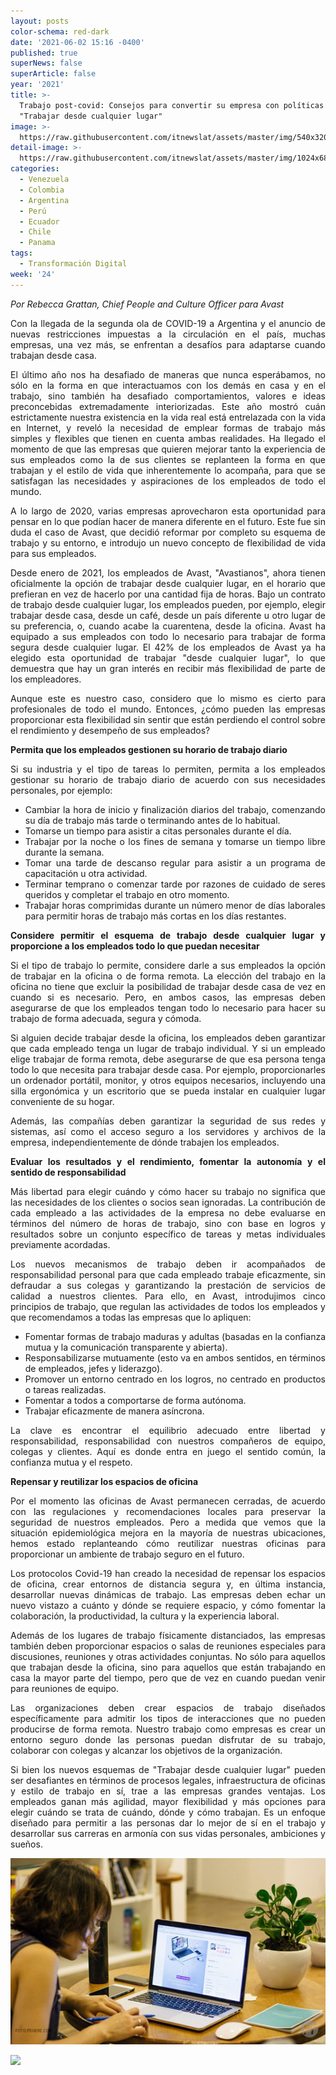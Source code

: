 ```yaml
---
layout: posts
color-schema: red-dark
date: '2021-06-02 15:16 -0400'
published: true
superNews: false
superArticle: false
year: '2021'
title: >-
  Trabajo post-covid: Consejos para convertir su empresa con políticas para
  "Trabajar desde cualquier lugar"
image: >-
  https://raw.githubusercontent.com/itnewslat/assets/master/img/540x320/Trabajo-en-Casa-p.jpg
detail-image: >-
  https://raw.githubusercontent.com/itnewslat/assets/master/img/1024x680/Trabajo-en-Casa-g.jpg
categories:
  - Venezuela
  - Colombia
  - Argentina
  - Perú
  - Ecuador
  - Chile
  - Panama
tags:
  - Transformación Digital
week: '24'
---
```


<p style="text-align: justify;"><em>Por Rebecca Grattan, Chief People and Culture Officer para Avast</em></p>
<p style="text-align: justify;">Con la llegada de la segunda ola de COVID-19 a Argentina y el anuncio de nuevas restricciones impuestas a la circulación en el país, muchas empresas, una vez más, se enfrentan a desafíos para adaptarse cuando trabajan desde casa.</p>
<p style="text-align: justify;">El último año nos ha desafiado de maneras que nunca esperábamos, no sólo en la forma en que interactuamos con los demás en casa y en el trabajo, sino también ha desafiado comportamientos, valores e ideas preconcebidas extremadamente interiorizadas. Este año mostró cuán estrictamente nuestra existencia en la vida real está entrelazada con la vida en Internet, y reveló la necesidad de emplear formas de trabajo más simples y flexibles que tienen en cuenta ambas realidades. Ha llegado el momento de que las empresas que quieren mejorar tanto la experiencia de sus empleados como la de sus clientes se replanteen la forma en que trabajan y el estilo de vida que inherentemente lo acompaña, para que se satisfagan las necesidades y aspiraciones de los empleados de todo el mundo.</p>
<p style="text-align: justify;">A lo largo de 2020, varias empresas aprovecharon esta oportunidad para pensar en lo que podían hacer de manera diferente en el futuro. Este fue sin duda el caso de Avast, que decidió reformar por completo su esquema de trabajo y su entorno, e introdujo un nuevo concepto de flexibilidad de vida para sus empleados.</p>
<p style="text-align: justify;">Desde enero de 2021, los empleados de Avast, "Avastianos", ahora tienen oficialmente la opción de trabajar desde cualquier lugar, en el horario que prefieran en vez de hacerlo por una cantidad fija de horas. Bajo un contrato de trabajo desde cualquier lugar, los empleados pueden, por ejemplo, elegir trabajar desde casa, desde un café, desde un país diferente u otro lugar de su preferencia, o, cuando acabe la cuarentena, desde la oficina. Avast ha equipado a sus empleados con todo lo necesario para trabajar de forma segura desde cualquier lugar. El 42% de los empleados de Avast ya ha elegido esta oportunidad de trabajar "desde cualquier lugar", lo que demuestra que hay un gran interés en recibir más flexibilidad de parte de los empleadores.</p>
<p style="text-align: justify;">Aunque este es nuestro caso, considero que lo mismo es cierto para profesionales de todo el mundo. Entonces, ¿cómo pueden las empresas proporcionar esta flexibilidad sin sentir que están perdiendo el control sobre el rendimiento y desempeño de sus empleados?</p>
<p style="text-align: justify;"><strong>Permita que los empleados gestionen su horario de trabajo diario</strong></p>
<p style="text-align: justify;">Si su industria y el tipo de tareas lo permiten, permita a los empleados gestionar su horario de trabajo diario de acuerdo con sus necesidades personales, por ejemplo:</p>

<ul style="text-align: justify;">
	<li>Cambiar la hora de inicio y finalización diarios del trabajo, comenzando su día de trabajo más tarde o terminando antes de lo habitual.</li>
	<li>Tomarse un tiempo para asistir a citas personales durante el día.</li>
	<li>Trabajar por la noche o los fines de semana y tomarse un tiempo libre durante la semana.</li>
	<li>Tomar una tarde de descanso regular para asistir a un programa de capacitación u otra actividad.</li>
	<li>Terminar temprano o comenzar tarde por razones de cuidado de seres queridos y completar el trabajo en otro momento.</li>
	<li>Trabajar horas comprimidas durante un número menor de días laborales para permitir horas de trabajo más cortas en los días restantes.</li>
</ul>
<p style="text-align: justify;"><strong>Considere permitir el esquema de trabajo desde cualquier lugar y proporcione a los empleados todo lo que puedan necesitar</strong></p>
<p style="text-align: justify;">Si el tipo de trabajo lo permite, considere darle a sus empleados la opción de trabajar en la oficina o de forma remota. La elección del trabajo en la oficina no tiene que excluir la posibilidad de trabajar desde casa de vez en cuando si es necesario. Pero, en ambos casos, las empresas deben asegurarse de que los empleados tengan todo lo necesario para hacer su trabajo de forma adecuada, segura y cómoda.</p>
<p style="text-align: justify;">Si alguien decide trabajar desde la oficina, los empleados deben garantizar que cada empleado tenga un lugar de trabajo individual. Y si un empleado elige trabajar de forma remota, debe asegurarse de que esa persona tenga todo lo que necesita para trabajar desde casa. Por ejemplo, proporcionarles un ordenador portátil, monitor, y otros equipos necesarios, incluyendo una silla ergonómica y un escritorio que se pueda instalar en cualquier lugar conveniente de su hogar.</p>
<p style="text-align: justify;">Además, las compañías deben garantizar la seguridad de sus redes y sistemas, así como el acceso seguro a los servidores y archivos de la empresa, independientemente de dónde trabajen los empleados.</p>
<p style="text-align: justify;"><strong>Evaluar los resultados y el rendimiento, fomentar la autonomía y el sentido de responsabilidad</strong></p>
<p style="text-align: justify;">Más libertad para elegir cuándo y cómo hacer su trabajo no significa que las necesidades de los clientes o socios sean ignoradas. La contribución de cada empleado a las actividades de la empresa no debe evaluarse en términos del número de horas de trabajo, sino con base en logros y resultados sobre un conjunto específico de tareas y metas individuales previamente acordadas.</p>
<p style="text-align: justify;">Los nuevos mecanismos de trabajo deben ir acompañados de responsabilidad personal para que cada empleado trabaje eficazmente, sin defraudar a sus colegas y garantizando la prestación de servicios de calidad a nuestros clientes. Para ello, en Avast, introdujimos cinco principios de trabajo, que regulan las actividades de todos los empleados y que recomendamos a todas las empresas que lo apliquen:</p>

<ul style="text-align: justify;">
	<li>Fomentar formas de trabajo maduras y adultas (basadas en la confianza mutua y la comunicación transparente y abierta).</li>
	<li>Responsabilizarse mutuamente (esto va en ambos sentidos, en términos de empleados, jefes y liderazgo).</li>
	<li>Promover un entorno centrado en los logros, no centrado en productos o tareas realizadas.</li>
	<li>Fomentar a todos a comportarse de forma autónoma.</li>
	<li>Trabajar eficazmente de manera asíncrona.</li>
</ul>
<p style="text-align: justify;">La clave es encontrar el equilibrio adecuado entre libertad y responsabilidad, responsabilidad con nuestros compañeros de equipo, colegas y clientes. Aquí es donde entra en juego el sentido común, la confianza mutua y el respeto.</p>
<p style="text-align: justify;"><strong>Repensar y reutilizar los espacios de oficina</strong></p>
<p style="text-align: justify;">Por el momento las oficinas de Avast permanecen cerradas, de acuerdo con las regulaciones y recomendaciones locales para preservar la seguridad de nuestros empleados. Pero a medida que vemos que la situación epidemiológica mejora en la mayoría de nuestras ubicaciones, hemos estado replanteando cómo reutilizar nuestras oficinas para proporcionar un ambiente de trabajo seguro en el futuro.</p>
<p style="text-align: justify;">Los protocolos Covid-19 han creado la necesidad de repensar los espacios de oficina, crear entornos de distancia segura y, en última instancia, desarrollar nuevas dinámicas de trabajo. Las empresas deben echar un nuevo vistazo a cuánto y dónde se requiere espacio, y cómo fomentar la colaboración, la productividad, la cultura y la experiencia laboral.</p>
<p style="text-align: justify;">Además de los lugares de trabajo físicamente distanciados, las empresas también deben proporcionar espacios o salas de reuniones especiales para discusiones, reuniones y otras actividades conjuntas. No sólo para aquellos que trabajan desde la oficina, sino para aquellos que están trabajando en casa la mayor parte del tiempo, pero que de vez en cuando puedan venir para reuniones de equipo.</p>
<p style="text-align: justify;">Las organizaciones deben crear espacios de trabajo diseñados específicamente para admitir los tipos de interacciones que no pueden producirse de forma remota. Nuestro trabajo como empresas es crear un entorno seguro donde las personas puedan disfrutar de su trabajo, colaborar con colegas y alcanzar los objetivos de la organización.</p>
<p style="text-align: justify;">Si bien los nuevos esquemas de "Trabajar desde cualquier lugar" pueden ser desafiantes en términos de procesos legales, infraestructura de oficinas y estilo de trabajo en sí, trae a las empresas grandes ventajas. Los empleados ganan más agilidad, mayor flexibilidad y más opciones para elegir cuándo se trata de cuándo, dónde y cómo trabajan. Es un enfoque diseñado para permitir a las personas dar lo mejor de sí en el trabajo y desarrollar sus carreras en armonía con sus vidas personales, ambiciones y sueños.</p>

![](https://raw.githubusercontent.com/itnewslat/assets/master/img/540x320/Trabajo-en-Casa-p.jpg)

<img src="https://tracker.metricool.com/c3po.jpg?hash=56f88a41e39ab42c063cc51676587a04"/>
